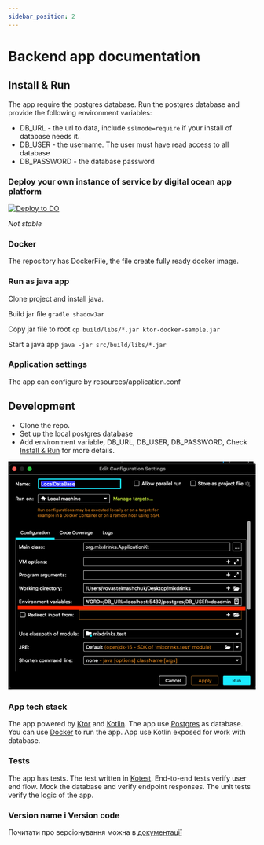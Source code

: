 ```yaml
---
sidebar_position: 2
---
```


# Backend app documentation

## Install & Run

The app require the postgres database. Run the postgres database and provide the following environment variables:

* DB_URL - the url to data, include `sslmode=require` if your install of database needs it.
* DB_USER - the username. The user must have read access to all database
* DB_PASSWORD - the database password

### Deploy your own instance of service by digital ocean app platform

[![Deploy to DO](https://www.deploytodo.com/do-btn-blue.svg)](https://cloud.digitalocean.com/apps/new?repo=https://github.com/MixDrinks/backend/tree/main)

*Not stable*

### Docker

The repository has DockerFile, the file create fully ready docker image.

### Run as java app

Clone project and install java.

Build jar file
`gradle shadowJar`

Copy jar file to root
`cp build/libs/*.jar ktor-docker-sample.jar`

Start a java app
`java -jar src/build/libs/*.jar`

### Application settings

The app can configure by resources/application.conf

## Development

- Clone the repo.
- Set up the local postgres database
- Add environment variable, DB_URL, DB_USER, DB_PASSWORD, Check [Install & Run](#install--run) for more details.

![Environment variable ideao](img/envirment_variable_idea.png)

### App tech stack

The app powered by [Ktor](https://ktor.io/) and [Kotlin](https://kotlinlang.org/). The app
use [Postgres](https://www.postgresql.org/) as database.
You can use [Docker](https://www.docker.com/) to run the app. App use Kotlin exposed for work with database.

### Tests

The app has tests. The test written in [Kotest](https://kotest.io/).
End-to-end tests verify user end flow. Mock the database and verify endpoint responses.
The unit tests verify the logic of the app.

### Version name і Version code
Почитати про версіонування можна в [документації](/docs/other/version.md)